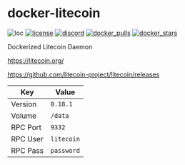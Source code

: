 # docker-litecoin
![loc](https://sloc.xyz/github/nektro/docker-litecoin)
[![license](https://img.shields.io/github/license/nektro/docker-litecoin.svg)](https://github.com/nektro/docker-litecoin/blob/master/LICENSE)
[![discord](https://img.shields.io/discord/551971034593755159.svg?logo=discord)](https://discord.gg/P6Y4zQC)
[![docker_pulls](https://img.shields.io/docker/pulls/nektro/docker-litecoin)](https://hub.docker.com/r/nektro/docker-litecoin)
[![docker_stars](https://img.shields.io/docker/stars/nektro/docker-litecoin)](https://hub.docker.com/r/nektro/docker-litecoin)

Dockerized Litecoin Daemon

https://litecoin.org/

https://github.com/litecoin-project/litecoin/releases

| Key | Value |
|-----|-------|
| Version | `0.18.1` |
| Volume | `/data` |
| RPC Port | `9332` |
| RPC User | `litecoin` |
| RPC Pass | `password` |
